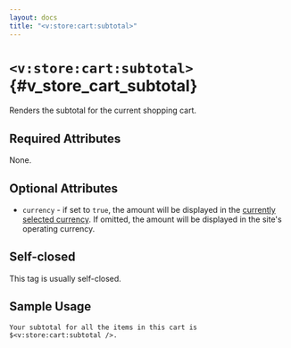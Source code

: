 ```yaml
---
layout: docs
title: "<v:store:cart:subtotal>"
---
```


# `<v:store:cart:subtotal>`{#v_store_cart_subtotal}

Renders the subtotal for the current shopping cart.

## Required Attributes

None.

## Optional Attributes

-   `currency` - if set to `true`, the amount will be displayed in the
    [currently selected currency](#v_store_currency_select). If omitted,
    the amount will be displayed in the site's operating currency.

## Self-closed

This tag is usually self-closed.

## Sample Usage

    Your subtotal for all the items in this cart is $<v:store:cart:subtotal />.
